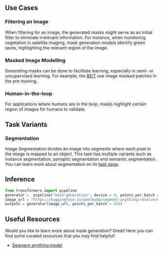 ## Use Cases

### Filtering an Image

When filtering for an image, the generated masks might serve as an initial filter to eliminate irrelevant information. For instance, when monitoring vegetation in satellite imaging, mask generation models identify green spots, highlighting the relevant region of the image.

### Masked Image Modelling 

Generating masks can be done to facilitate learning, especially in semi- or unsupervised learning. For example, the [BEiT](https://huggingface.co/docs/transformers/model_doc/beit) use image masked patches in the pre-training.

### Human-in-the-loop

For applications where humans are in the loop, masks highlight certain region of images for humans to validate. 

## Task Variants

### Segmentation

Image Segmentation divides an image into segments where each pixel in the image is mapped to an object. This task has multiple variants such as instance segmentation, panoptic segmentation and semantic segmentation. You can learn more about segmentation on its [task page](https://huggingface.co/tasks/image-segmentation).

## Inference


```python
from transformers import pipeline
generator =  pipeline("mask-generation", device = 0, points_per_batch = 256)
image_url = "https://huggingface.co/ybelkada/segment-anything/resolve/main/assets/car.png"
outputs = generator(image_url, points_per_batch = 256)

```

## Useful Resources

Would you like to learn more about mask generation? Great! Here you can find some curated resources that you may find helpful!

- [Segment anything model](https://huggingface.co/docs/transformers/main/model_doc/sam)